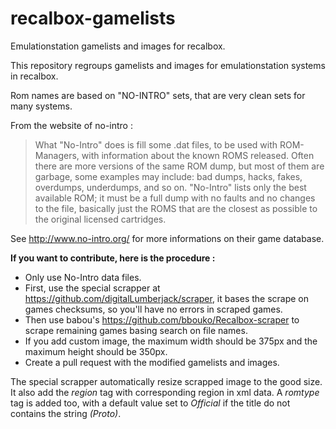 # recalbox-gamelists
Emulationstation gamelists and images for recalbox.

This repository regroups gamelists and images for emulationstation systems in recalbox.

Rom names are based on "NO-INTRO" sets, that are very clean sets for many systems.

From the website of no-intro : 
>What "No-Intro" does is fill some .dat files, to be used with ROM-Managers, with information about the known ROMS released. Often there are more versions of the same ROM dump, but most of them are garbage, some examples may include: bad dumps, hacks, fakes, overdumps, underdumps, and so on. "No-Intro" lists only the best available ROM; it must be a full dump with no faults and no changes to the file, basically just the ROMS that are the closest as possible to the original licensed cartridges. 

See http://www.no-intro.org/ for more informations on their game database.


**If you want to contribute, here is the procedure :**
- Only use No-Intro data files.
- First, use the special scrapper at https://github.com/digitalLumberjack/scraper, it bases the scrape on games checksums, so you'll have no errors in scraped games.
- Then use babou's https://github.com/bbouko/Recalbox-scraper to scrape remaining games basing search on file names.
- If you add custom image, the maximum width should be 375px and the maximum height should be 350px.
- Create a pull request with the modified gamelists and images.

The special scrapper automatically resize scrapped image to the good size. It also add the *region* tag with corresponding region in xml data. A *romtype* tag is added too, with a default value set to *Official* if the title do not contains the string *(Proto)*.
